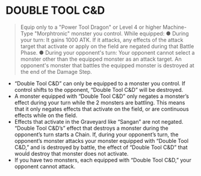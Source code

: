 # DOUBLE TOOL C&D

> Equip only to a "Power Tool Dragon" or Level 4 or higher Machine-Type "Morphtronic" monster you control. While equipped: ● During your turn: It gains 1000 ATK. If it attacks, any effects of the attack target that activate or apply on the field are negated during that Battle Phase. ● During your opponent's turn: Your opponent cannot select a monster other than the equipped monster as an attack target. An opponent's monster that battles the equipped monster is destroyed at the end of the Damage Step.

*   “Double Tool C&D” can only be equipped to a monster you control. If control shifts to the opponent, “Double Tool C&D” will be destroyed.
*   A monster equipped with “Double Tool C&D” only negates a monster’s effect during your turn while the 2 monsters are battling. This means that it only negates effects that activate on the field, or are continuous effects while on the field.
*   Effects that activate in the Graveyard like “Sangan” are not negated. “Double Tool C&D’s” effect that destroys a monster during the opponent’s turn starts a Chain. If, during your opponent’s turn, the opponent’s monster attacks your monster equipped with “Double Tool C&D,” and is destroyed by battle, the effect of “Double Tool C&D” that would destroy that monster does not activate.
*   If you have two monsters, each equipped with “Double Tool C&D,” your opponent cannot attack.
